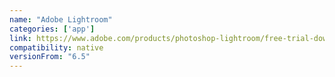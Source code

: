```yaml
---
name: "Adobe Lightroom"
categories: ['app']
link: https://www.adobe.com/products/photoshop-lightroom/free-trial-download.html
compatibility: native
versionFrom: "6.5"
---
```


